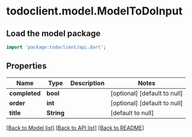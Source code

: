 # todoclient.model.ModelToDoInput

## Load the model package
```dart
import 'package:todoclient/api.dart';
```

## Properties
Name | Type | Description | Notes
------------ | ------------- | ------------- | -------------
**completed** | **bool** |  | [optional] [default to null]
**order** | **int** |  | [optional] [default to null]
**title** | **String** |  | [default to null]

[[Back to Model list]](../README.md#documentation-for-models) [[Back to API list]](../README.md#documentation-for-api-endpoints) [[Back to README]](../README.md)


